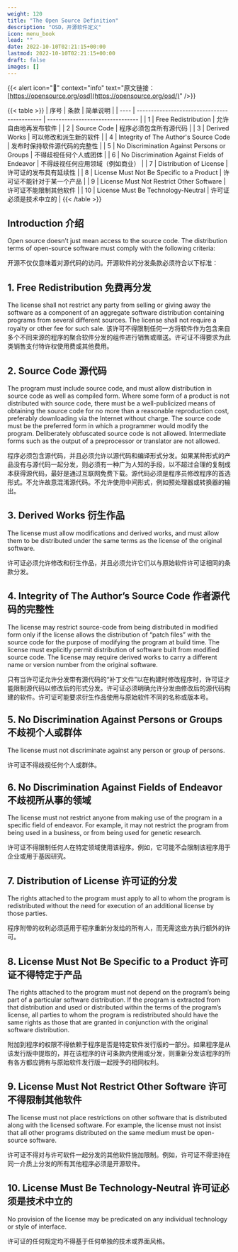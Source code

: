 ```yaml
---
weight: 120
title: "The Open Source Definition"
description: "OSD，开源软件定义"
icon: menu_book
lead: ""
date: 2022-10-10T02:21:15+00:00
lastmod: 2022-10-10T02:21:15+00:00
draft: false
images: []
---
```


{{< alert icon="🔗" context="info" text="原文链接：[https://opensource.org/osd](https://opensource.org/osd/)" />}}

{{< table >}}
| 序号 | 条款                                         | 简单说明                         |
| ---- | -------------------------------------------- | -------------------------------- |
| 1    | Free Redistribution                          | 允许自由地再发布软件             |
| 2    | Source Code                                  | 程序必须包含所有源代码           |
| 3    | Derived Works                                | 可以修改和派生新的软件           |
| 4    | Integrity of The Author's Source Code        | 发布时保持软件源代码的完整性     |
| 5    | No Discrimination Against Persons or Groups  | 不得歧视任何个人或团体           |
| 6    | No Discrimination Against Fields of Endeavor | 不得歧视任何应用领域（例如商业） |
| 7    | Distribution of License                      | 许可证的发布具有延续性           |
| 8    | License Must Not Be Specific to a Product    | 许可证不能针对于某一个产品       |
| 9    | License Must Not Restrict Other Software     | 许可证不能限制其他软件           |
| 10   | License Must Be Technology-Neutral           | 许可证必须是技术中立的           |
{{< /table >}}

## Introduction 介绍

Open source doesn’t just mean access to the source code. The distribution terms of open-source software must comply with the following criteria:

开源不仅仅意味着对源代码的访问。开源软件的分发条款必须符合以下标准：

## 1. Free Redistribution 免费再分发

The license shall not restrict any party from selling or giving away the software as a component of an aggregate software distribution containing programs from several different sources. The license shall not require a royalty or other fee for such sale.
该许可不得限制任何一方将软件作为包含来自多个不同来源的程序的聚合软件分发的组件进行销售或赠送。许可证不得要求为此类销售支付特许权使用费或其他费用。

## 2. Source Code  源代码

The program must include source code, and must allow distribution in source code as well as compiled form. Where some form of a product is not distributed with source code, there must be a well-publicized means of obtaining the source code for no more than a reasonable reproduction cost, preferably downloading via the Internet without charge. The source code must be the preferred form in which a programmer would modify the program. Deliberately obfuscated source code is not allowed. Intermediate forms such as the output of a preprocessor or translator are not allowed.

程序必须包含源代码，并且必须允许以源代码和编译形式分发。如果某种形式的产品没有与源代码一起分发，则必须有一种广为人知的手段，以不超过合理的复制成本获得源代码，最好是通过互联网免费下载。源代码必须是程序员修改程序的首选形式。不允许故意混淆源代码。不允许使用中间形式，例如预处理器或转换器的输出。

## 3. Derived Works  衍生作品

The license must allow modifications and derived works, and must allow them to be distributed under the same terms as the license of the original software.

许可证必须允许修改和衍生作品，并且必须允许它们以与原始软件许可证相同的条款分发。

## 4. Integrity of The Author’s Source Code  作者源代码的完整性

The license may restrict source-code from being distributed in modified form only if the license allows the distribution of “patch files” with the source code for the purpose of modifying the program at build time. The license must explicitly permit distribution of software built from modified source code. The license may require derived works to carry a different name or version number from the original software.

只有当许可证允许分发带有源代码的“补丁文件”以在构建时修改程序时，许可证才能限制源代码以修改后的形式分发。许可证必须明确允许分发由修改后的源代码构建的软件。许可证可能要求衍生作品使用与原始软件不同的名称或版本号。

## 5. No Discrimination Against Persons or Groups  不歧视个人或群体

The license must not discriminate against any person or group of persons.

许可证不得歧视任何个人或群体。

## 6. No Discrimination Against Fields of Endeavor  不歧视所从事的领域

The license must not restrict anyone from making use of the program in a specific field of endeavor. For example, it may not restrict the program from being used in a business, or from being used for genetic research.

许可证不得限制任何人在特定领域使用该程序。例如，它可能不会限制该程序用于企业或用于基因研究。

## 7. Distribution of License  许可证的分发

The rights attached to the program must apply to all to whom the program is redistributed without the need for execution of an additional license by those parties.

程序附带的权利必须适用于程序重新分发给的所有人，而无需这些方执行额外的许可。

## 8. License Must Not Be Specific to a Product  许可证不得特定于产品

The rights attached to the program must not depend on the program’s being part of a particular software distribution. If the program is extracted from that distribution and used or distributed within the terms of the program’s license, all parties to whom the program is redistributed should have the same rights as those that are granted in conjunction with the original software distribution.

附加到程序的权限不得依赖于程序是否是特定软件发行版的一部分。如果程序是从该发行版中提取的，并在该程序的许可条款内使用或分发，则重新分发该程序的所有各方都应拥有与原始软件发行版一起授予的相同权利。

## 9. License Must Not Restrict Other Software  许可不得限制其他软件

The license must not place restrictions on other software that is distributed along with the licensed software. For example, the license must not insist that all other programs distributed on the same medium must be open-source software.

许可证不得对与许可软件一起分发的其他软件施加限制。例如，许可证不得坚持在同一介质上分发的所有其他程序必须是开源软件。

## 10. License Must Be Technology-Neutral  许可证必须是技术中立的

No provision of the license may be predicated on any individual technology or style of interface.

许可证的任何规定均不得基于任何单独的技术或界面风格。
